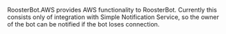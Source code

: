 RoosterBot.AWS provides AWS functionality to RoosterBot. Currently this consists only of integration with Simple Notification Service, so the owner of the bot can be notified if the bot loses connection.